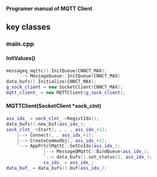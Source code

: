 **Programer manual of MQTT Client**

## key classes
### main.cpp
#### InitValues()
```cpp
messageq_mqttc().InitQueue(CNNCT_MAX);
    `--> MessageQueue::InitQueue(CNNCT_MAX)
data_bufs().Initialize(CNNCT_MAX);
g_sock_client = new SocketClient(CNNCT_MAX);
mqtt_client_ = new MQTTClient(g_sock_client);
```
#### MQTTClient(SocketClient *sock_clnt)
```cpp
ass_idx_ = sock_clnt_->RegistIdx();
data_bufs().new_buf(ass_idx_);
sock_clnt_->Start(, , , , ass_idx_+1);
    |--> Connect(, , ass_idx_+1);
    |--> CreateCommuObj(, ass_idx_+1);
    `--> AppPrtclMqttC::SetCoIdx(ass_idx_);
              |--> MessageQMqttC::BindQueue(ass_idx_);
              `--> data_bufs().set_status(1, ass_idx_);
              co_idx_ = ass_idx_;
data_buf_ = data_bufs().buf(ass_idx_);
```

